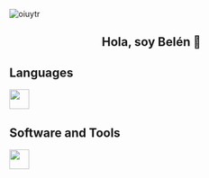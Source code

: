 ![oiuytr](https://github.com/user-attachments/assets/f72ded5b-4b9c-481a-a423-d71fb876c470)
## <div align="center"> Hola, soy Belén 👋 </div>

## Languages
<img src="https://skillicons.dev/icons?i=java,js,html,css,php" height="35"/>

## Software and Tools
<img src="https://skillicons.dev/icons?i=docker,idea,mysql,vscode,windows,linux,tailwind" height="35"/>
